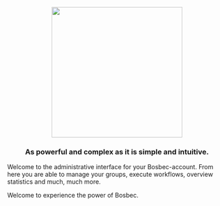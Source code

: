 <p align='center' style='text-align:center; width:100%;' width='100%'>
  <img src="http://bosbec.io/res/bosbec_navbar_logo_svg.svg" style='width:300px;' width='300px'/>
</p>


### <center>As powerful and complex as it is simple and intuitive.</center>







Welcome to the administrative interface for your Bosbec-account.
From here you are able to manage your groups, execute workflows, overview statistics and much, much more.



Welcome to experience the power of Bosbec.







































































